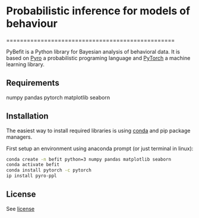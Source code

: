 # Probabilistic inference for models of behaviour
=================================================

PyBefit is a Python library for Bayesian analysis of behavioral data.
It is based on [Pyro](pyro.ai) a probabilistic programing language 
and [PyTorch](https://pytorch.org/) a machine learning library.

Requirements
------------

numpy
pandas
pytorch
matplotlib
seaborn

Installation
------------

The easiest way to install required libraries is using [conda](https://conda.io/miniconda.html)
and pip package managers.

First setup an environment using anaconda prompt (or just terminal in linux):

```sh
conda create -n befit python=3 numpy pandas matplotlib seaborn
conda activate befit
conda install pytorch -c pytorch
ip install pyro-ppl
```

License
-------

See [license](LICENSE.md)

